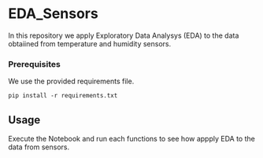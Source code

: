 # EDA_Sensors
In this repository we apply Exploratory Data Analysys (EDA) to the data obtaiined from temperature and humidity sensors.

### Prerequisites 
We use the provided requirements file.

```
pip install -r requirements.txt
```

## Usage

Execute the Notebook and run each functions to see how appply EDA to the data from sensors.

